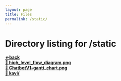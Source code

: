 ```yaml
---
layout: page
title: Files
permalink: /static/
---
```


# Directory listing for /static
[**<-back**](/)  
[**:page_facing_up: high_level_flow_diagram.png**](high_level_flow_diagram.png)  
[**:page_facing_up: ChatbotV1-gantt_chart.png**](ChatbotV1-gantt_chart.png)  
[**:file_folder: kavi/**](/static/kavi)  
